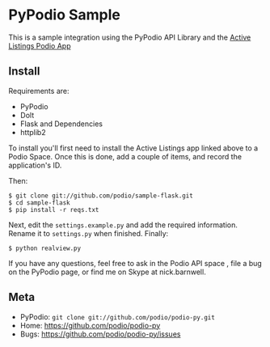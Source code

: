 PyPodio Sample
=====

 This is a sample integration using the PyPodio API Library and the 
 [Active Listings Podio App](https://podio.com/-/store/app/185-active-listings#)

Install
-------
Requirements are:

* PyPodio
* Dolt
* Flask and Dependencies
* httplib2

To install you'll first need to install the Active Listings app linked
above to a Podio Space. Once this is done, add a couple of items, and
record the application's ID.

Then:

    $ git clone git://github.com/podio/sample-flask.git
    $ cd sample-flask
    $ pip install -r reqs.txt

Next, edit the `settings.example.py` and add the required information.
Rename it to `settings.py` when finished. Finally:

    $ python realview.py

If you have any questions, feel free to ask in the Podio API space
, file a bug on the PyPodio page, or find me on Skype at nick.barnwell.

Meta
----

* PyPodio: `git clone git://github.com/podio/podio-py.git`
* Home: <https://github.com/podio/podio-py>
* Bugs: <https://github.com/podio/podio-py/issues>